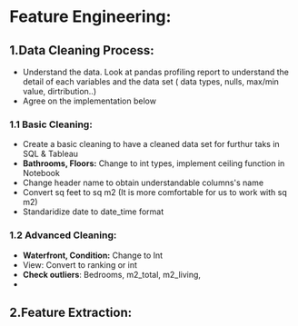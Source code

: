 # Feature Engineering:
## 1.Data Cleaning Process:
- Understand the data. Look at pandas profiling report to understand the detail of each variables and the data set ( data types, nulls, max/min value, dirtribution..)
- Agree on the implementation below
### 1.1 Basic Cleaning:
- Create a basic cleaning to have a cleaned data set for furthur taks in SQL & Tableau
- **Bathrooms, Floors:** Change to int types, implement ceiling function in Notebook
- Change header name to obtain understandable columns's name
- Convert sq feet to sq m2 (It is more comfortable for us to work with sq m2)
- Standaridize date to date_time format
### 1.2 Advanced Cleaning:
- **Waterfront, Condition:** Change to Int
- View: Convert to ranking or int
- **Check outliers**: Bedrooms, m2_total, m2_living, 
-  

## 2.Feature Extraction:




